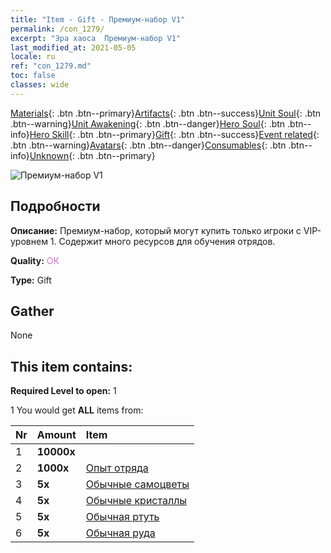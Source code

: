 ```yaml
---
title: "Item - Gift - Премиум-набор V1"
permalink: /con_1279/
excerpt: "Эра хаоса  Премиум-набор V1"
last_modified_at: 2021-05-05
locale: ru
ref: "con_1279.md"
toc: false
classes: wide
---
```

 [Materials](/ItemsRU/){: .btn .btn--primary}[Artifacts](/ItemsRU/Artifacts/){: .btn .btn--success}[Unit Soul](/ItemsRU/UnitSoul/){: .btn .btn--warning}[Unit Awakening](/ItemsRU/UnitAwakening/){: .btn .btn--danger}[Hero Soul](/ItemsRU/HeroSoul/){: .btn .btn--info}[Hero Skill](/ItemsRU/HeroSkill/){: .btn .btn--primary}[Gift](/ItemsRU/Gift/){: .btn .btn--success}[Event related](/ItemsRU/Events/){: .btn .btn--warning}[Avatars](/ItemsRU/Avatars/){: .btn .btn--danger}[Consumables](/ItemsRU/Consumables/){: .btn .btn--info}[Unknown](/ItemsRU/Unknown/){: .btn .btn--primary}

 ![Премиум-набор V1](/images/t/i_905001.png)

## Подробности
 **Описание:** Премиум-набор, который могут купить только игроки с VIP-уровнем 1. Содержит много ресурсов для обучения отрядов.

 **Quality:** <span style="color: #DA70D6">OK</span>

 **Type:** Gift

## Gather

  None

## This item contains:

 **Required Level to open:** 1

 1 You would get **ALL** items  from:

  | Nr | Amount |     Item    |
  |:---|:-------|:------------|
  | 1 |  **10000x** | <i class="fas fa-coins"/> |  | 
  | 2 |  **1000x** | [Опыт отряда](/ItemsRU/con_902/) |  | 
  | 3 |  **5x** | [Обычные самоцветы](/ItemsRU/mat_10/) |  | 
  | 4 |  **5x** | [Обычные кристаллы](/ItemsRU/mat_11/) |  | 
  | 5 |  **5x** | [Обычная ртуть](/ItemsRU/mat_8/) |  | 
  | 6 |  **5x** | [Обычная руда](/ItemsRU/mat_6/) |  | 
